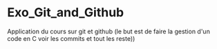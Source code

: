 # Exo_Git_and_Github
Application du cours sur git et github (le but est de faire la gestion d'un code en C voir les commits et tout les reste))
